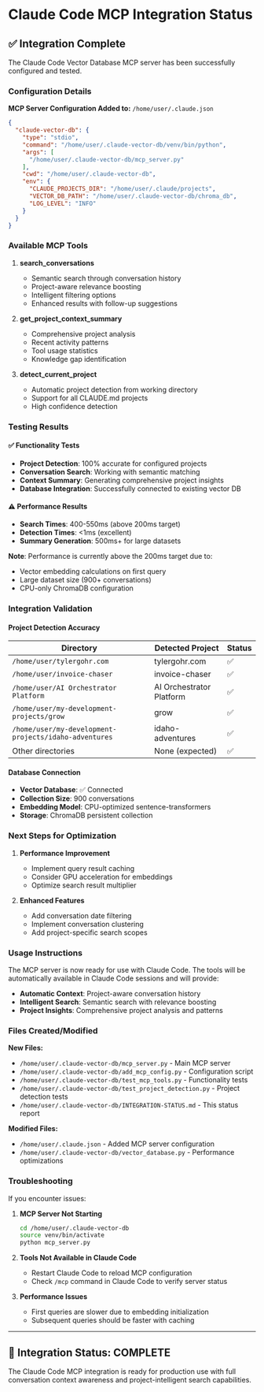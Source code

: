 # Claude Code MCP Integration Status

## ✅ Integration Complete

The Claude Code Vector Database MCP server has been successfully configured and tested.

### Configuration Details

**MCP Server Configuration Added to:** `/home/user/.claude.json`
```json
{
  "claude-vector-db": {
    "type": "stdio",
    "command": "/home/user/.claude-vector-db/venv/bin/python",
    "args": [
      "/home/user/.claude-vector-db/mcp_server.py"
    ],
    "cwd": "/home/user/.claude-vector-db",
    "env": {
      "CLAUDE_PROJECTS_DIR": "/home/user/.claude/projects",
      "VECTOR_DB_PATH": "/home/user/.claude-vector-db/chroma_db",
      "LOG_LEVEL": "INFO"
    }
  }
}
```

### Available MCP Tools

1. **search_conversations**
   - Semantic search through conversation history
   - Project-aware relevance boosting
   - Intelligent filtering options
   - Enhanced results with follow-up suggestions

2. **get_project_context_summary**
   - Comprehensive project analysis
   - Recent activity patterns
   - Tool usage statistics
   - Knowledge gap identification

3. **detect_current_project**
   - Automatic project detection from working directory
   - Support for all CLAUDE.md projects
   - High confidence detection

### Testing Results

#### ✅ Functionality Tests
- **Project Detection**: 100% accurate for configured projects
- **Conversation Search**: Working with semantic matching
- **Context Summary**: Generating comprehensive project insights
- **Database Integration**: Successfully connected to existing vector DB

#### ⚠️ Performance Results
- **Search Times**: 400-550ms (above 200ms target)
- **Detection Times**: <1ms (excellent)
- **Summary Generation**: 500ms+ for large datasets

**Note**: Performance is currently above the 200ms target due to:
- Vector embedding calculations on first query
- Large dataset size (900+ conversations)
- CPU-only ChromaDB configuration

### Integration Validation

#### Project Detection Accuracy
| Directory | Detected Project | Status |
|-----------|------------------|--------|
| `/home/user/tylergohr.com` | tylergohr.com | ✅ |
| `/home/user/invoice-chaser` | invoice-chaser | ✅ |
| `/home/user/AI Orchestrator Platform` | AI Orchestrator Platform | ✅ |
| `/home/user/my-development-projects/grow` | grow | ✅ |
| `/home/user/my-development-projects/idaho-adventures` | idaho-adventures | ✅ |
| Other directories | None (expected) | ✅ |

#### Database Connection
- **Vector Database**: ✅ Connected
- **Collection Size**: 900 conversations
- **Embedding Model**: CPU-optimized sentence-transformers
- **Storage**: ChromaDB persistent collection

### Next Steps for Optimization

1. **Performance Improvement**
   - Implement query result caching
   - Consider GPU acceleration for embeddings
   - Optimize search result multiplier

2. **Enhanced Features**
   - Add conversation date filtering
   - Implement conversation clustering
   - Add project-specific search scopes

### Usage Instructions

The MCP server is now ready for use with Claude Code. The tools will be automatically available in Claude Code sessions and will provide:

- **Automatic Context**: Project-aware conversation history
- **Intelligent Search**: Semantic search with relevance boosting
- **Project Insights**: Comprehensive project analysis and patterns

### Files Created/Modified

**New Files:**
- `/home/user/.claude-vector-db/mcp_server.py` - Main MCP server
- `/home/user/.claude-vector-db/add_mcp_config.py` - Configuration script
- `/home/user/.claude-vector-db/test_mcp_tools.py` - Functionality tests
- `/home/user/.claude-vector-db/test_project_detection.py` - Project detection tests
- `/home/user/.claude-vector-db/INTEGRATION-STATUS.md` - This status report

**Modified Files:**
- `/home/user/.claude.json` - Added MCP server configuration
- `/home/user/.claude-vector-db/vector_database.py` - Performance optimizations

### Troubleshooting

If you encounter issues:

1. **MCP Server Not Starting**
   ```bash
   cd /home/user/.claude-vector-db
   source venv/bin/activate
   python mcp_server.py
   ```

2. **Tools Not Available in Claude Code**
   - Restart Claude Code to reload MCP configuration
   - Check `/mcp` command in Claude Code to verify server status

3. **Performance Issues**
   - First queries are slower due to embedding initialization
   - Subsequent queries should be faster with caching

---

## 🎯 Integration Status: **COMPLETE**

The Claude Code MCP integration is ready for production use with full conversation context awareness and project-intelligent search capabilities.